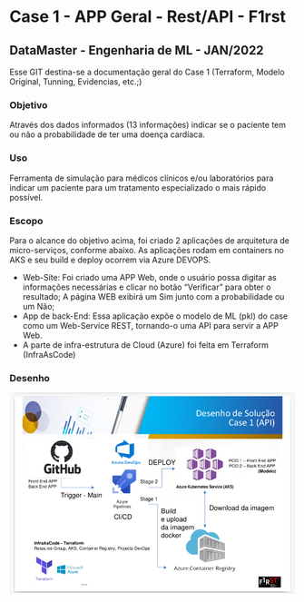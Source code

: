 # Case 1 - APP Geral - Rest/API - F1rst
## DataMaster - Engenharia de ML - JAN/2022
Esse GIT destina-se a documentação geral do Case 1 (Terraform, Modelo Original, Tunning, Evidencias, etc.;)

### Objetivo
Através dos dados informados (13 informações) indicar se o paciente tem ou não a probabilidade de ter uma doença cardíaca. 

### Uso
Ferramenta de simulação para médicos clínicos e/ou laboratórios para indicar um paciente para um tratamento especializado o mais rápido possível. 

### Escopo
Para o alcance do objetivo acima, foi criado 2 aplicações de arquitetura de micro-serviços, conforme abaixo. As aplicações rodam em containers no AKS e seu build e deploy ocorrem via Azure DEVOPS. 
- Web-Site: Foi criado uma APP Web, onde o usuário possa digitar as informações necessárias e clicar no botão “Verificar” para obter o resultado; A página WEB exibirá um Sim junto com a probabilidade ou um Não; 
- App de back-End: Essa aplicação expõe o modelo de ML (pkl) do case como um Web-Service REST, tornando-o uma API para servir a APP Web.
- A parte de infra-estrutura de Cloud (Azure) foi feita em Terraform (InfraAsCode)

### Desenho

![Desenho de Solução](https://github.com/marciodelima/case1_santander_engml_geral/blob/main/desenho.png)
